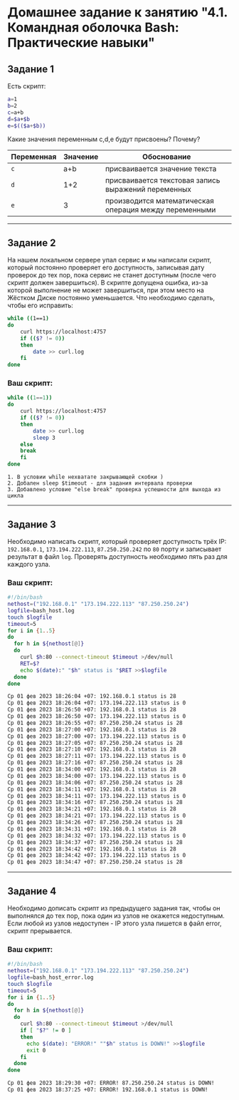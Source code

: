 # Домашнее задание к занятию "4.1. Командная оболочка Bash: Практические навыки"

## Задание 1

Есть скрипт:
```bash
a=1
b=2
c=a+b
d=$a+$b
e=$(($a+$b))
```

Какие значения переменным c,d,e будут присвоены? Почему?

| Переменная  | Значение | Обоснование |
| ------------- | ------------- | ------------- |
| `c`  | a+b  | присваивается значение текста |
| `d`  | 1+2  | присваивается текстовая запись выражений переменных |
| `e`  | 3  | производится математическая операция между переменными |

----

## Задание 2

На нашем локальном сервере упал сервис и мы написали скрипт, который постоянно проверяет его доступность, записывая дату проверок до тех пор, пока сервис не станет доступным (после чего скрипт должен завершиться). В скрипте допущена ошибка, из-за которой выполнение не может завершиться, при этом место на Жёстком Диске постоянно уменьшается. Что необходимо сделать, чтобы его исправить:
```bash
while ((1==1)
do
	curl https://localhost:4757
	if (($? != 0))
	then
		date >> curl.log
	fi
done
```

### Ваш скрипт:
```bash
while ((1==1))
do
	curl https://localhost:4757
	if (($? != 0))
	then
		date >> curl.log
		sleep 3
	else
    break
	fi
done
```
	1. В условии while нехватате закрывающей скобки )
	2. Добален sleep $timeout - для задания интервала проверки
	3. Добавлено условие "else break" проверка успешности для выхода из цикла
---

## Задание 3

Необходимо написать скрипт, который проверяет доступность трёх IP: `192.168.0.1`, `173.194.222.113`, `87.250.250.242` по `80` порту и записывает результат в файл `log`. Проверять доступность необходимо пять раз для каждого узла.

### Ваш скрипт:
```bash
#!/bin/bash
nethost=("192.168.0.1" "173.194.222.113" "87.250.250.24")
logfile=bash_host.log
touch $logfile
timeout=5
for i in {1..5}
do
  for h in ${nethost[@]}
  do
    curl $h:80 --connect-timeout $timeout >/dev/null
    RET=$?
    echo $(date):" "$h" status is "$RET >>$logfile
  done
done
```
```bash
Ср 01 фев 2023 18:26:04 +07: 192.168.0.1 status is 28
Ср 01 фев 2023 18:26:04 +07: 173.194.222.113 status is 0
Ср 01 фев 2023 18:26:50 +07: 192.168.0.1 status is 28
Ср 01 фев 2023 18:26:50 +07: 173.194.222.113 status is 0
Ср 01 фев 2023 18:26:55 +07: 87.250.250.24 status is 28
Ср 01 фев 2023 18:27:00 +07: 192.168.0.1 status is 28
Ср 01 фев 2023 18:27:00 +07: 173.194.222.113 status is 0
Ср 01 фев 2023 18:27:05 +07: 87.250.250.24 status is 28
Ср 01 фев 2023 18:27:10 +07: 192.168.0.1 status is 28
Ср 01 фев 2023 18:27:11 +07: 173.194.222.113 status is 0
Ср 01 фев 2023 18:27:16 +07: 87.250.250.24 status is 28
Ср 01 фев 2023 18:34:00 +07: 192.168.0.1 status is 28
Ср 01 фев 2023 18:34:00 +07: 173.194.222.113 status is 0
Ср 01 фев 2023 18:34:06 +07: 87.250.250.24 status is 28
Ср 01 фев 2023 18:34:11 +07: 192.168.0.1 status is 28
Ср 01 фев 2023 18:34:11 +07: 173.194.222.113 status is 0
Ср 01 фев 2023 18:34:16 +07: 87.250.250.24 status is 28
Ср 01 фев 2023 18:34:21 +07: 192.168.0.1 status is 28
Ср 01 фев 2023 18:34:21 +07: 173.194.222.113 status is 0
Ср 01 фев 2023 18:34:26 +07: 87.250.250.24 status is 28
Ср 01 фев 2023 18:34:31 +07: 192.168.0.1 status is 28
Ср 01 фев 2023 18:34:32 +07: 173.194.222.113 status is 0
Ср 01 фев 2023 18:34:37 +07: 87.250.250.24 status is 28
Ср 01 фев 2023 18:34:42 +07: 192.168.0.1 status is 28
Ср 01 фев 2023 18:34:42 +07: 173.194.222.113 status is 0
Ср 01 фев 2023 18:34:47 +07: 87.250.250.24 status is 28
```


---
## Задание 4

Необходимо дописать скрипт из предыдущего задания так, чтобы он выполнялся до тех пор, пока один из узлов не окажется недоступным. Если любой из узлов недоступен - IP этого узла пишется в файл error, скрипт прерывается.

### Ваш скрипт:
```bash
#!/bin/bash
nethost=("192.168.0.1" "173.194.222.113" "87.250.250.24")
logfile=bash_host_error.log
touch $logfile
timeout=5
for i in {1..5}
do
  for h in ${nethost[@]}
  do
    curl $h:80 --connect-timeout $timeout >/dev/null
    if [ "$?" != 0 ]
    then
      echo $(date): "ERROR!" ""$h" status is DOWN!" >>$logfile
      exit 0
    fi
  done
done
```
```bash
Ср 01 фев 2023 18:29:30 +07: ERROR! 87.250.250.24 status is DOWN!
Ср 01 фев 2023 18:37:25 +07: ERROR! 192.168.0.1 status is DOWN!
```